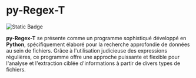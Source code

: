 # py-Regex-T 
![Static Badge](https://img.shields.io/badge/Python-14354C?style=for-the-badge&logo=python&logoColor=white)

__py-Regex-T__ se présente comme un programme sophistiqué développé en __Python__, spécifiquement élaboré pour la recherche approfondie de données au sein de fichiers. Grâce à l'utilisation judicieuse des expressions régulières, ce programme offre une approche puissante et flexible pour l'analyse et l'extraction ciblée d'informations à partir de divers types de fichiers.


